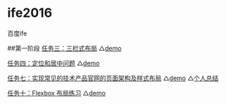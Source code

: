 # ife2016
百度ife

##第一阶段
[任务三：三栏式布局](http://ife.baidu.com/task/detail?taskId=3)
△[demo](https://helloberries.github.io/ife2016/task0001/3/index.html)

[任务四：定位和居中问题](http://ife.baidu.com/task/detail?taskId=4)
△[demo](https://helloberries.github.io/ife2016/task0001/4/index.html)

[任务七：实现常见的技术产品官网的页面架构及样式布局](http://ife.baidu.com/task/detail?taskId=7)
△[demo](https://helloberries.github.io/ife2016/task0001/7/index.html)
△[个人总结](http://pixelatedberries.leanote.com/post/275c6f39edaa)

[任务十：Flexbox 布局练习](http://ife.baidu.com/task/detail?taskId=10)
△[demo](https://helloberries.github.io/ife2016/task0001/10/index.html)
